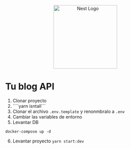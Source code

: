 <p align="center">
  <a href="http://nestjs.com/" target="blank"><img src="https://nestjs.com/img/logo-small.svg" width="200" alt="Nest Logo" /></a>
</p>

# Tu blog API

1. Clonar proyecto
2. ````yarn isntall```
3. Clonar el archivo ```.env.template``` y renonmbralo a ```.env```
4. Cambiar las variables de entorno
5. Levantar DB
```
docker-compose up -d
```
6. Levantar proyecto
```yarn start:dev```
